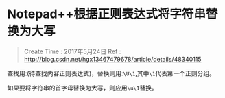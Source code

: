 
# Notepad++根据正则表达式将字符串替换为大写

> Create Time : 2017年5月24日 Ref : http://blog.csdn.net/hgx13467479678/article/details/48340115

查找用:(待查找内容正则表达式)，替换则用:`\U\1`,其中`\1`代表第一个正则分组。 

如果要将字符串的首字母替换为大写，则应用`\u\1`替换。